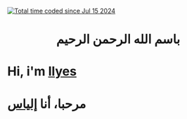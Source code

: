 <a href="https://wakatime.com/@9b8d01c3-37ec-484d-af70-824dcb9bea67"><img src="https://wakatime.com/badge/user/9b8d01c3-37ec-484d-af70-824dcb9bea67.svg" alt="Total time coded since Jul 15 2024" /></a> 

<h1 style="text-align: center;">باسم الله الرحمن الرحيم</h1> 

<tbody>
<tr style="height: 8.07812px;">
<td style="width: 244px; height: 8.07812px;">
<h1>Hi, i'm <a href="https://www.instagram.com/ilyes.kouach1/" target="_blank">Ilyes</a>&nbsp;</h1>
</td>
<td style="width: 244.328px; height: 8.07812px; padding-left: 180px; text-align: right;">
<h1>مرحبا، أنا <a href="https://www.instagram.com/ilyes.kouach1/" target="_blank">إلياس</a></h1>
</td>
</tr>
<tr style="height: 148px; padding-left: 180px;">
<td style="width: 244px; height: 148px; padding-left: 180px; text-align: right;">&nbsp;</td>
<td style="width: 244.328px; height: 148px;">&nbsp;</td>
</tr>
</tbody>
